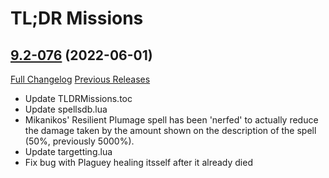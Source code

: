 # TL;DR Missions

## [9.2-076](https://github.com/TLDRMissions/main/tree/9.2-076) (2022-06-01)
[Full Changelog](https://github.com/TLDRMissions/main/compare/9.2-075b...9.2-076) [Previous Releases](https://github.com/TLDRMissions/main/releases)

- Update TLDRMissions.toc  
- Update spellsdb.lua  
- Mikanikos' Resilient Plumage spell has been 'nerfed' to actually reduce the damage taken by the amount shown on the description of the spell (50%, previously 5000%).  
- Update targetting.lua  
- Fix bug with Plaguey healing itsself after it already died  

